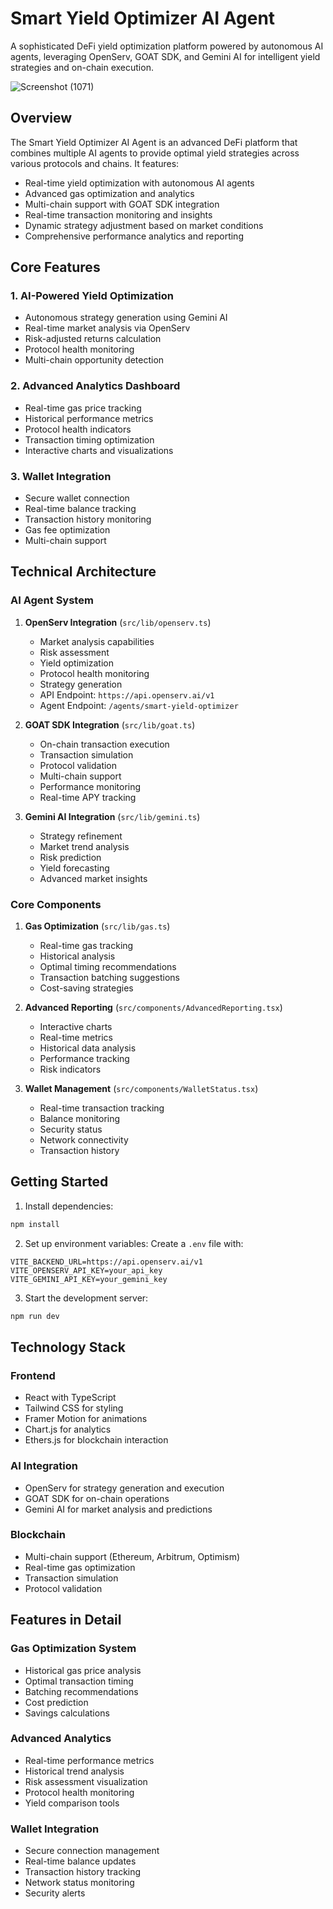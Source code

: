 # Smart Yield Optimizer AI Agent

A sophisticated DeFi yield optimization platform powered by autonomous AI agents, leveraging OpenServ, GOAT SDK, and Gemini AI for intelligent yield strategies and on-chain execution.

![Screenshot (1071)](https://github.com/user-attachments/assets/2ff5bc3f-196e-4e81-ae25-723e783ac7a7)

## Overview

The Smart Yield Optimizer AI Agent is an advanced DeFi platform that combines multiple AI agents to provide optimal yield strategies across various protocols and chains. It features:

- Real-time yield optimization with autonomous AI agents
- Advanced gas optimization and analytics
- Multi-chain support with GOAT SDK integration
- Real-time transaction monitoring and insights
- Dynamic strategy adjustment based on market conditions
- Comprehensive performance analytics and reporting

## Core Features

### 1. AI-Powered Yield Optimization
- Autonomous strategy generation using Gemini AI
- Real-time market analysis via OpenServ
- Risk-adjusted returns calculation
- Protocol health monitoring
- Multi-chain opportunity detection

### 2. Advanced Analytics Dashboard
- Real-time gas price tracking
- Historical performance metrics
- Protocol health indicators
- Transaction timing optimization
- Interactive charts and visualizations

### 3. Wallet Integration
- Secure wallet connection
- Real-time balance tracking
- Transaction history monitoring
- Gas fee optimization
- Multi-chain support

## Technical Architecture

### AI Agent System

1. **OpenServ Integration** (`src/lib/openserv.ts`)
   - Market analysis capabilities
   - Risk assessment
   - Yield optimization
   - Protocol health monitoring
   - Strategy generation
   - API Endpoint: `https://api.openserv.ai/v1`
   - Agent Endpoint: `/agents/smart-yield-optimizer`

2. **GOAT SDK Integration** (`src/lib/goat.ts`)
   - On-chain transaction execution
   - Transaction simulation
   - Protocol validation
   - Multi-chain support
   - Performance monitoring
   - Real-time APY tracking

3. **Gemini AI Integration** (`src/lib/gemini.ts`)
   - Strategy refinement
   - Market trend analysis
   - Risk prediction
   - Yield forecasting
   - Advanced market insights

### Core Components

1. **Gas Optimization** (`src/lib/gas.ts`)
   - Real-time gas tracking
   - Historical analysis
   - Optimal timing recommendations
   - Transaction batching suggestions
   - Cost-saving strategies

2. **Advanced Reporting** (`src/components/AdvancedReporting.tsx`)
   - Interactive charts
   - Real-time metrics
   - Historical data analysis
   - Performance tracking
   - Risk indicators

3. **Wallet Management** (`src/components/WalletStatus.tsx`)
   - Real-time transaction tracking
   - Balance monitoring
   - Security status
   - Network connectivity
   - Transaction history

## Getting Started

1. Install dependencies:
```bash
npm install
```

2. Set up environment variables:
Create a `.env` file with:
```env
VITE_BACKEND_URL=https://api.openserv.ai/v1
VITE_OPENSERV_API_KEY=your_api_key
VITE_GEMINI_API_KEY=your_gemini_key
```

3. Start the development server:
```bash
npm run dev
```

## Technology Stack

### Frontend
- React with TypeScript
- Tailwind CSS for styling
- Framer Motion for animations
- Chart.js for analytics
- Ethers.js for blockchain interaction

### AI Integration
- OpenServ for strategy generation and execution
- GOAT SDK for on-chain operations
- Gemini AI for market analysis and predictions

### Blockchain
- Multi-chain support (Ethereum, Arbitrum, Optimism)
- Real-time gas optimization
- Transaction simulation
- Protocol validation

## Features in Detail

### Gas Optimization System
- Historical gas price analysis
- Optimal transaction timing
- Batching recommendations
- Cost prediction
- Savings calculations

### Advanced Analytics
- Real-time performance metrics
- Historical trend analysis
- Risk assessment visualization
- Protocol health monitoring
- Yield comparison tools

### Wallet Integration
- Secure connection management
- Real-time balance updates
- Transaction history tracking
- Network status monitoring
- Security alerts
